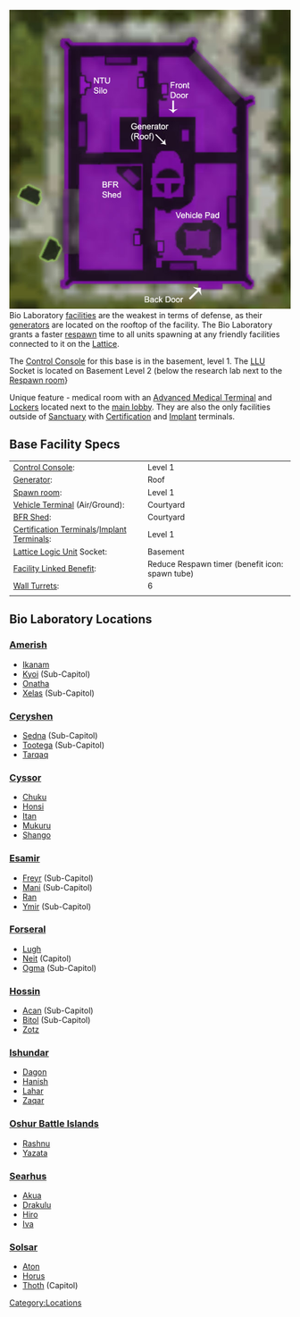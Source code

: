 ![](images/Bio_Layout.jpg "fig:Bio_Layout.jpg") Bio Laboratory
[facilities](facilities.md) are the weakest in terms of defense,
as their [generators](generator.md) are located on the rooftop
of the facility. The Bio Laboratory grants a faster
[respawn](respawn.md) time to all units spawning at any friendly
facilities connected to it on the [Lattice](Lattice.md).

The [Control Console](Control_Console.md) for this base is in
the basement, level 1. The [LLU](Lattice_Logic_Unit.md) Socket is located on
Basement Level 2 (below the research lab next to the [Respawn
room](Spawn_Room.md)}

Unique feature - medical room with an [Advanced Medical
Terminal](Advanced_Medical_Terminal.md) and
[Lockers](Lockers.md) located next to the [main
lobby](main_lobby.md). They are also the only facilities outside
of [Sanctuary](Sanctuary.md) with
[Certification](Certification_Terminal.md) and
[Implant](Implant_Terminal.md) terminals.

## Base Facility Specs

|                                                                                                |                                                 |
| ---------------------------------------------------------------------------------------------- | ----------------------------------------------- |
| [Control Console](Control_Console.md):                                                         | Level 1                                         |
| [Generator](Generator.md):                                                                     | Roof                                            |
| [Spawn room](Spawn_Room.md):                                                                   | Level 1                                         |
| [Vehicle Terminal](Vehicle_Terminal.md) (Air/Ground):                                          | Courtyard                                       |
| [BFR Shed](BFR_Shed.md):                                                                       | Courtyard                                       |
| [Certification Terminals](Certification_Terminal.md)/[Implant Terminals](Implant_Terminal.md): | Level 1                                         |
| [Lattice Logic Unit](Lattice_Logic_Unit.md) Socket:                                            | Basement                                        |
| [Facility Linked Benefit](Facility_Linked_Benefit.md):                                         | Reduce Respawn timer (benefit icon: spawn tube) |
| [Wall Turrets](Phalanx.md):                                                                    | 6                                               |
|                                                                                                |                                                 |

## Bio Laboratory Locations

### [Amerish](Amerish.md)

- [Ikanam](Ikanam.md)
- [Kyoi](Kyoi.md) (Sub-Capitol)
- [Onatha](Onatha.md)
- [Xelas](Xelas.md) (Sub-Capitol)

### [Ceryshen](Ceryshen.md)

- [Sedna](Sedna.md) (Sub-Capitol)
- [Tootega](Tootega.md) (Sub-Capitol)
- [Tarqaq](Tarqaq.md)

### [Cyssor](Cyssor.md)

- [Chuku](Chuku.md)
- [Honsi](Honsi.md)
- [Itan](Itan.md)
- [Mukuru](Mukuru.md)
- [Shango](Shango.md)

### [Esamir](Esamir.md)

- [Freyr](Freyr.md) (Sub-Capitol)
- [Mani](Mani.md) (Sub-Capitol)
- [Ran](Ran.md)
- [Ymir](Ymir.md) (Sub-Capitol)

### [Forseral](Forseral.md)

- [Lugh](Lugh.md)
- [Neit](Neit.md) (Capitol)
- [Ogma](Ogma.md) (Sub-Capitol)

### [Hossin](Hossin.md)

- [Acan](Acan.md) (Sub-Capitol)
- [Bitol](Bitol.md) (Sub-Capitol)
- [Zotz](Zotz.md)

### [Ishundar](Ishundar.md)

- [Dagon](Dagon.md)
- [Hanish](Hanish.md)
- [Lahar](Lahar.md)
- [Zaqar](Zaqar.md)

### [Oshur Battle Islands](Oshur.md)

- [Rashnu](Rashnu.md)
- [Yazata](Yazata.md)

### [Searhus](Searhus.md)

- [Akua](Akua.md)
- [Drakulu](Drakulu.md)
- [Hiro](Hiro.md)
- [Iva](Iva.md)

### [Solsar](Solsar.md)

- [Aton](Aton.md)
- [Horus](Horus.md)
- [Thoth](Thoth.md) (Capitol)

[Category:Locations](Category:Locations.md)
